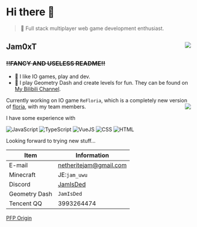 # Hi there 👋 

> 🎈 Full stack multiplayer web game development enthusiast.

<h2>
  Jam0xT
  <img align="right" src="https://github-readme-stats.vercel.app/api?username=jam0xt&theme=tokyonight&show_icons=true"/>
</h2>

### ~~!!FANCY AND USELESS README!!~~
- 🔷 I like IO games, play and dev.
- 🐛 I play Geometry Dash and create levels for fun. They can be found on [My Bilibili Channel](https://space.bilibili.com/1601942971).

Currently working on IO game `ReFloria`, which is a completely new version of [floria](https://github.com/jam0xt/floria), with my team members.
<img align="right" src="https://github-readme-stats.vercel.app/api/top-langs/?username=Jam0xT&layout=donut-vertical&theme=tokyonight"/>

I have some experience with 

![JavaScript](https://img.shields.io/badge/javascript-040017?style=for-the-badge&logo=javascript&logoColor=e173f0)
![TypeScript](https://img.shields.io/badge/typescript-040017?style=for-the-badge&logo=typescript&logoColor=e173f0)
![VueJS](https://img.shields.io/badge/vuejs-040017?style=for-the-badge&logo=vue.js&logoColor=e173f0)
![CSS](https://img.shields.io/badge/css-040017?style=for-the-badge&logo=css&logoColor=e173f0)
![HTML](https://img.shields.io/badge/html-040017?style=for-the-badge&logo=htmx&logoColor=e173f0)

Looking forward to trying new stuff...

| Item | Information |
| ---- | ---- |
| E-mail | netheritejam@gmail.com |
| Minecraft | JE:`jam_uwu` |
| Discord | [JamIsDed](https://discord.com/users/870536362900746250) |
| Geometry Dash | `JamIsDed` |
| Tencent QQ | 3993264474 |

[PFP Origin](https://www.pixiv.net/en/artworks/96286600)
